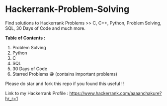 # Hackerrank-Problem-Solving

Find solutions to Hackerrank Problems >> C, C++, Python, Problem Solving, SQL, 30 Days of Code and much more.

<b>Table of Contents :</b>
<ol>
  <li>Problem Solving</li>
  <li>Python</li>
  <li>C</li>
  <li>SQL</li>
  <li>30 Days of Code</li>
  <li>Starred Problems 😀 (contains important problems)</li>
</ol>

Please do star and fork this repo if you found this useful !!

Link to my Hackerrank Profile : https://www.hackerrank.com/aaaanchakure?hr_r=1 
